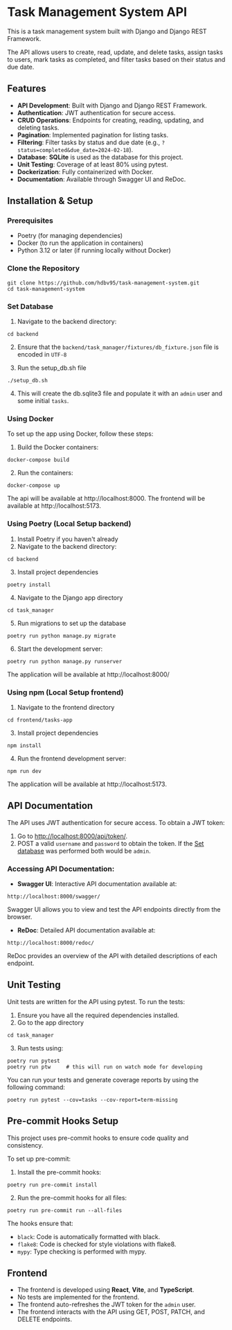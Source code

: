 # Task Management System API

This is a task management system built with Django and Django REST Framework.

The API allows users to create, read, update, and delete tasks, assign tasks to users, mark tasks as completed, and filter tasks based on their status and due date.

## Features

- **API Development**: Built with Django and Django REST Framework.
- **Authentication**: JWT authentication for secure access.
- **CRUD Operations**: Endpoints for creating, reading, updating, and deleting tasks.
- **Pagination**: Implemented pagination for listing tasks.
- **Filtering**: Filter tasks by status and due date (e.g., `?status=completed&due_date=2024-02-18`).
- **Database**: **SQLite** is used as the database for this project.
- **Unit Testing**: Coverage of at least 80% using pytest.
- **Dockerization**: Fully containerized with Docker.
- **Documentation**: Available through Swagger UI and ReDoc.

## Installation & Setup

### Prerequisites

- Poetry (for managing dependencies)
- Docker (to run the application in containers)
- Python 3.12 or later (if running locally without Docker)

### Clone the Repository

```console
git clone https://github.com/hdbv95/task-management-system.git
cd task-management-system
```

### Set Database

1. Navigate to the backend directory:

```console
cd backend
```

2. Ensure that the `backend/task_manager/fixtures/db_fixture.json` file is encoded in `UTF-8`

3. Run the setup_db.sh file

```console
./setup_db.sh
```

4. This will create the db.sqlite3 file and populate it with an `admin` user and some initial `tasks`.

### Using Docker

To set up the app using Docker, follow these steps:

1. Build the Docker containers:

```console
docker-compose build
```

2. Run the containers:

```console
docker-compose up
```

The api will be available at http://localhost:8000.
The frontend will be available at http://localhost:5173.

### Using Poetry (Local Setup backend)

1. Install Poetry if you haven't already
2. Navigate to the backend directory:

```console
cd backend
```

3. Install project dependencies

```console
poetry install
```

4. Navigate to the Django app directory

```console
cd task_manager
```

5. Run migrations to set up the database

```console
poetry run python manage.py migrate
```

6. Start the development server:

```console
poetry run python manage.py runserver
```

The application will be available at http://localhost:8000/

### Using npm (Local Setup frontend)

1. Navigate to the frontend directory

```console
cd frontend/tasks-app
```

3. Install project dependencies

```console
npm install
```

4. Run the frontend development server:

```console
npm run dev
```

The application will be available at http://localhost:5173.

## API Documentation

The API uses JWT authentication for secure access. To obtain a JWT token:

1. Go to [http://localhost:8000/api/token/](http://localhost:8000/api/token/).
2. POST a valid `username` and `password` to obtain the token. If the [Set database](#set-database) was performed both would be `admin`.

### Accessing API Documentation:

- **Swagger UI**: Interactive API documentation available at:

```console
http://localhost:8000/swagger/
```

Swagger UI allows you to view and test the API endpoints directly from the browser.

- **ReDoc**: Detailed API documentation available at:

```console
http://localhost:8000/redoc/
```

ReDoc provides an overview of the API with detailed descriptions of each endpoint.

## Unit Testing

Unit tests are written for the API using pytest. To run the tests:

1. Ensure you have all the required dependencies installed.
2. Go to the app directory

```console
cd task_manager
```

3. Run tests using:

```console
poetry run pytest
poetry run ptw     # this will run on watch mode for developing
```

You can run your tests and generate coverage reports by using the following command:

```console
poetry run pytest --cov=tasks --cov-report=term-missing
```

## Pre-commit Hooks Setup

This project uses pre-commit hooks to ensure code quality and consistency.

To set up pre-commit:

1. Install the pre-commit hooks:

```console
poetry run pre-commit install
```

2. Run the pre-commit hooks for all files:

```console
poetry run pre-commit run --all-files
```

The hooks ensure that:

- `black`: Code is automatically formatted with black.
- `flake8`: Code is checked for style violations with flake8.
- `mypy`: Type checking is performed with mypy.

## Frontend

- The frontend is developed using **React**, **Vite**, and **TypeScript**.
- No tests are implemented for the frontend.
- The frontend auto-refreshes the JWT token for the `admin` user.
- The frontend interacts with the API using GET, POST, PATCH, and DELETE endpoints.
